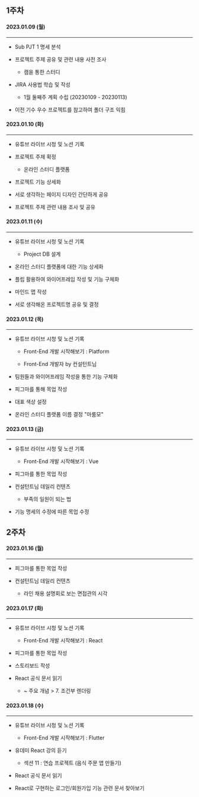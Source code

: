 ## 1주차

#### 2023.01.09 (월)

------------------------------

- Sub PJT 1 명세 분석

- 프로젝트 주제 공유 및 관련 내용 사전 조사
  
  - 캠을 통한 스터디

- JIRA 사용법 학습 및 작성
  
  - 1월 둘째주 계획 수립 (20230109 - 20230113) 

- 이전 기수 우수 프로젝트를 참고하여 폴더 구조 익힘

#### 

#### 2023.01.10 (화)

----------------------

- 유튜브 라이브 시청 및 노션 기록

- 프로젝트 주제 확정
  
  - 온라인 스터디 플랫폼

- 프로젝트 기능 상세화

- 서로 생각하는 페이지 디자인 간단하게 공유

- 프로젝트 주제 관련 내용 조사 및 공유

#### 

#### 2023.01.11 (수)

---------------

- 유튜브 라이브 시청 및 노션 기록
  
  - Project DB 설계

- 온라인 스터디 플랫폼에 대한 기능 상세화

- 플립 활용하여 와이어프레임 작성 및 기능 구체화

- 마인드 맵 작성

- 서로 생각해온 프로젝트명 공유 및 결정

#### 

#### 2023.01.12 (목)

------------

- 유튜브 라이브 시청 및 노션 기록
  
  - Front-End 개발 시작해보기 : Platform
  
  - Front-End 개발자 by 컨설턴트님

- 팀원들과 와이어프레임 작성을 통한 기능 구체화

- 피그마를 통해 목업 작성

- 대표 색상 설정

- 온라인 스터디 플랫폼 이름 결정 "마룸모"

#### 

#### 2023.01.13 (금)

------

- 유튜브 라이브 시청 및 노션 기록
  
  - Front-End 개발 시작해보기 : Vue

- 피그마를 통한 목업 작성

- 컨설턴트님 데일리 컨텐츠 
  
  - 부족의 일원이 되는 법

- 기능 명세의 수정에 따른 목업 수정

## 

## 2주차

#### 2023.01.16 (월)

------

- 피그마를 통한 목업 작성

- 컨설턴트님 데일리 컨텐츠
  
  - 라인 채용 설명회로 보는 면접관의 시각

#### 

#### 2023.01.17 (화)

---

- 유튜브 라이브 시청 및 노션 기록
  
  - Front-End 개발 시작해보기 : React

- 피그마를 통한 목업 작성

- 스토리보드 작성

- React 공식 문서 읽기
  
  - ~ 주요 개념 > 7. 조건부 렌더링



#### 2023.01.18 (수)

-----

- 유튜브 라이브 시청 및 노션 기록
  
  - Front-End 개발 시작해보기 : Flutter

- 유데미 React 강의 듣기
  
  - 섹션 11 : 연습 프로젝트 (음식 주문 앱 만들기)

- React 공식 문서 읽기

- React로 구현하는 로그인/회원가입 기능 관련 문서 찾아보기 
